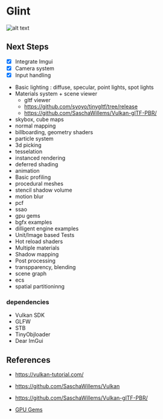 # Glint

![alt text](<doc/Glint 2025-03-19 02.09.21.excalidraw.svg>)

## Next Steps

- [x] Integrate Imgui
- [x] Camera system
- [x] Input handling
- Basic lighting : diffuse, specular, point lights, spot lights
- Materials system + scene viewer
  - gltf viewer
  - https://github.com/syoyo/tinygltf/tree/release
  - https://github.com/SaschaWillems/Vulkan-glTF-PBR/
- skybox, cube maps
- normal mapping
- billboarding, geometry shaders
- particle system
- 3d picking
- tesselation
- instanced rendering
- deferred shading
- animation
- Basic profiling
- procedural meshes
- stencil shadow volume
- motion blur
- pcf
- ssao
- gpu gems
- bgfx examples
- dilligent engine examples
- Unit/Image based Tests
- Hot reload shaders
- Multiple materials
- Shadow mapping
- Post processing
- transpparency, blending
- scene graph
- ecs
- spatial partitioninng

### dependencies

- Vulkan SDK
- GLFW
- STB
- TinyObjloader
- Dear ImGui

## References

- https://vulkan-tutorial.com/
- https://github.com/SaschaWillems/Vulkan
- https://github.com/SaschaWillems/Vulkan-glTF-PBR/

- [GPU Gems](https://developer.nvidia.com/gpugems/gpugems/part-i-natural-effects/chapter-1-effective-water-simulation-physical-models)
